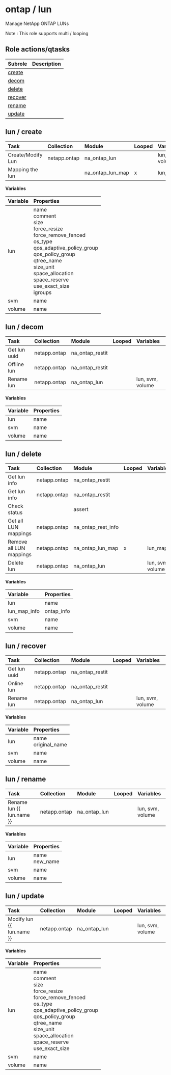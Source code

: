 # ontap / lun 
Manage NetApp ONTAP LUNs  
  
Note : This role supports multi / looping





## Role actions/qtasks

| Subrole | Description |
| :------ | :---------- |
| [create](#lun--create) |  |
| [decom](#lun--decom) |  |
| [delete](#lun--delete) |  |
| [recover](#lun--recover) |  |
| [rename](#lun--rename) |  |
| [update](#lun--update) |  |



## lun / create

| Task | Collection | Module | Looped | Variables |
| :--- | :--------- | :----- | :----- | :-------- |
| Create/Modify Lun  | netapp.ontap | na_ontap_lun |  | lun, svm, volume |
| Mapping the lun |  | na_ontap_lun_map | x | lun, svm |


**Variables**

| Variable | Properties |
| :------- | :--------- |
| lun | name<br>comment<br>size<br>force_resize<br>force_remove_fenced<br>os_type<br>qos_adaptive_policy_group<br>qos_policy_group<br>qtree_name<br>size_unit<br>space_allocation<br>space_reserve<br>use_exact_size<br>igroups |
| svm | name |
| volume | name |



## lun / decom

| Task | Collection | Module | Looped | Variables |
| :--- | :--------- | :----- | :----- | :-------- |
| Get lun uuid | netapp.ontap | na_ontap_restit |  |  |
| Offline lun | netapp.ontap | na_ontap_restit |  |  |
| Rename lun | netapp.ontap | na_ontap_lun |  | lun, svm, volume |


**Variables**

| Variable | Properties |
| :------- | :--------- |
| lun | name |
| svm | name |
| volume | name |



## lun / delete

| Task | Collection | Module | Looped | Variables |
| :--- | :--------- | :----- | :----- | :-------- |
| Get lun info | netapp.ontap | na_ontap_restit |  |  |
| Get lun info | netapp.ontap | na_ontap_restit |  |  |
| Check status |  | assert |  |  |
| Get all LUN mappings | netapp.ontap | na_ontap_rest_info |  |  |
| Remove all LUN mappings | netapp.ontap | na_ontap_lun_map | x | lun_map_info |
| Delete lun | netapp.ontap | na_ontap_lun |  | lun, svm, volume |


**Variables**

| Variable | Properties |
| :------- | :--------- |
| lun | name |
| lun_map_info | ontap_info |
| svm | name |
| volume | name |



## lun / recover

| Task | Collection | Module | Looped | Variables |
| :--- | :--------- | :----- | :----- | :-------- |
| Get lun uuid | netapp.ontap | na_ontap_restit |  |  |
| Online lun | netapp.ontap | na_ontap_restit |  |  |
| Rename lun | netapp.ontap | na_ontap_lun |  | lun, svm, volume |


**Variables**

| Variable | Properties |
| :------- | :--------- |
| lun | name<br>original_name |
| svm | name |
| volume | name |



## lun / rename

| Task | Collection | Module | Looped | Variables |
| :--- | :--------- | :----- | :----- | :-------- |
| Rename lun {{ lun.name   }} | netapp.ontap | na_ontap_lun |  | lun, svm, volume |


**Variables**

| Variable | Properties |
| :------- | :--------- |
| lun | name<br>new_name |
| svm | name |
| volume | name |



## lun / update

| Task | Collection | Module | Looped | Variables |
| :--- | :--------- | :----- | :----- | :-------- |
| Modify lun {{ lun.name  }} | netapp.ontap | na_ontap_lun |  | lun, svm, volume |


**Variables**

| Variable | Properties |
| :------- | :--------- |
| lun | name<br>comment<br>size<br>force_resize<br>force_remove_fenced<br>os_type<br>qos_adaptive_policy_group<br>qos_policy_group<br>qtree_name<br>size_unit<br>space_allocation<br>space_reserve<br>use_exact_size |
| svm | name |
| volume | name |




